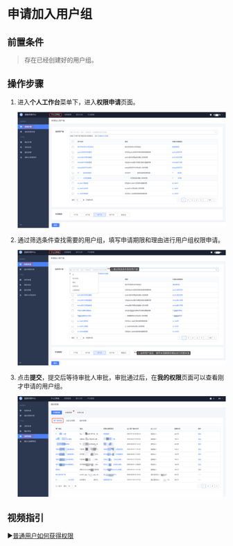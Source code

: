 # 申请加入用户组

## 前置条件

> 存在已经创建好的用户组。

## 操作步骤

1. 进入**个人工作台**菜单下，进入**权限申请**页面。

   ![image-20220920215627816](ApplyToGroups/image-20220920215627816.png)

2. 通过筛选条件查找需要的用户组，填写申请期限和理由进行用户组权限申请。

   ![image-20220920220540000](ApplyToGroups/image-20220920220540000.png)

3. 点击**提交**，提交后等待审批人审批，审批通过后，在**我的权限**页面可以查看刚才申请的用户组。

   ![image-20220921104038611](ApplyToGroups/image-20220921104038611.png)

## 视频指引

▶️[普通用户如何获得权限](https://www.bilibili.com/video/BV1Wq4y1m7UD/)